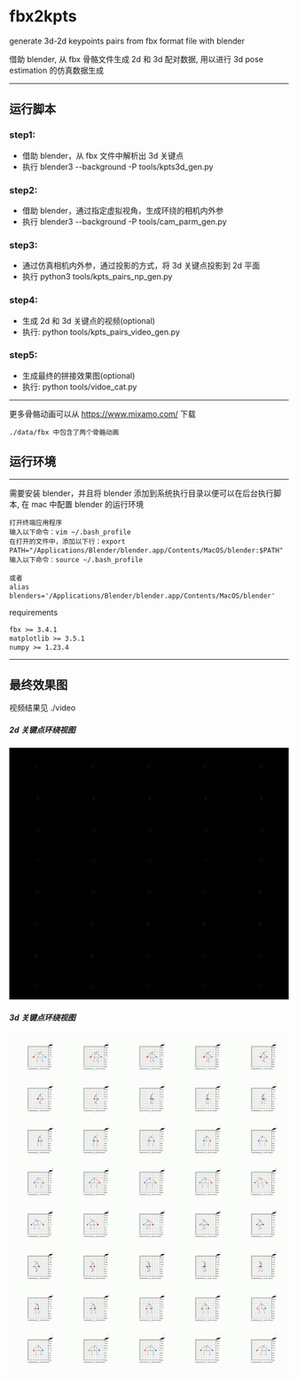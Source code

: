 # fbx2kpts
generate 3d-2d keypoints pairs from fbx format file with blender

借助 blender, 从 fbx 骨骼文件生成 2d 和 3d 配对数据, 用以进行 3d pose estimation 的仿真数据生成

---
## 运行脚本
### step1:
  - 借助 blender，从 fbx 文件中解析出 3d 关键点
  - 执行 blender3 --background -P tools/kpts3d_gen.py
### step2: 
  - 借助 blender，通过指定虚拟视角，生成环绕的相机内外参
  - 执行 blender3 --background -P tools/cam_parm_gen.py
### step3: 
  - 通过仿真相机内外参，通过投影的方式，将 3d 关键点投影到 2d 平面
  - 执行 python3 tools/kpts_pairs_np_gen.py
###  step4: 
  - 生成 2d 和 3d 关键点的视频(optional)
  - 执行: python tools/kpts_pairs_video_gen.py
### step5: 
  - 生成最终的拼接效果图(optional)
  - 执行: python tools/vidoe_cat.py 

---
更多骨骼动画可以从 https://www.mixamo.com/ 下载
```
./data/fbx 中包含了两个骨骼动画
```

## 运行环境
---
需要安装 blender，并且将 blender 添加到系统执行目录以便可以在后台执行脚本, 在 mac 中配置 blender 的运行环境
```
打开终端应用程序
输入以下命令：vim ~/.bash_profile
在打开的文件中，添加以下行：export PATH="/Applications/Blender/blender.app/Contents/MacOS/blender:$PATH"
输入以下命令：source ~/.bash_profile

或者 
alias blenders='/Applications/Blender/blender.app/Contents/MacOS/blender'
```


requirements
```
fbx >= 3.4.1
matplotlib >= 3.5.1
numpy >= 1.23.4
```


---
## 最终效果图
视频结果见 ./video

##### 2d 关键点环绕视图
![2d 环绕视图](./img/around_2d_0.png)

##### 3d 关键点环绕视图
![3d 环绕视图](./img/around_3d_0.png)
